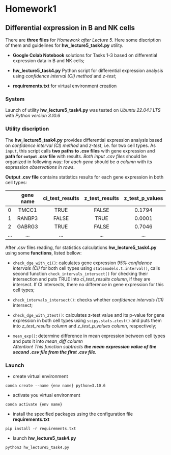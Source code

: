 # Homework1

## Differential expression in B and NK cells

There are **three files** for *Homework after Lecture 5*. Here some discription of them and guidelines for **hw_lecture5_task4.py** utility.

- **Google Colab Notebook** solutions for Tasks 1-3 based on differential expression data in B and NK cells;

- **hw_lecture5_task4.py** Python script for differential expression analysis using *confidence interval (CI) method* and *z-test*;

- **requirements.txt** for virtual environment creation

### System

Launch of utility **hw_lecture5_task4.py** was tested on *Ubuntu 22.04.1 LTS* with *Python version 3.10.6*

### Utility discription

The **hw_lecture5_task4.py** provides differential expression analysis based on *confidence interval (CI) method* and *z-test*, i.e. for two cell types. As `input`, this script calls **two paths to .csv files** with gene expression and **path for `output` .csv file** with results. *Both input .csv files* should be organized in following way: for *each gene* should be *a column* with its expression *observations in rows*.

**Output .csv file** contains statistics results for each gene expression in both cell types:

|       | gene name | ci_test_results | z_test_results | z_test_p_values | mean_diff |
| :---  |  :----:   |     :----:      |     :----:     |     :----:      |  :----:   |
| 0     | TMCC1     | TRUE            | FALSE          | 0.1794          | -3.45     |        
| 1     | RANBP3    | FALSE           | TRUE           | 0.0001          | -6.47     |
| 2     | GABRG3    | TRUE            | FALSE          | 0.7046          | 0.76      |
| ...   | ...       | ...             | ...            | ...             | ...       |

After .csv files reading, for statistics calculations **hw_lecture5_task4.py** using some **functions**, listed bellow:

- `check_dge_with_ci()`: calculates gene expression *95% confidence intervals (CI)* for both cell types using `statsmodels.t.interval()`, calls second function `check_intervals_intersect()` for checking their intersection and puts TRUE into *ci_test_results column*, if they are intersect. If CI intersects, there no difference in gene expression for this cell types;

- `check_intervals_intersect()`: checks whether *confidence intervals (CI)* intersect;

- `check_dge_with_ztest()`: calculates z-test value and its p-value for gene expression in both cell types using `scipy.stats.ztest()` and puts them into *z_test_results column* and *z_test_p_values column*, respectively;

- `mean_exp()`: determine difference in mean expression between cell types and puts it into *mean_diff column*\
*Attention! This function subtracts **the mean expression value of the second .csv file from the first .csv file.***

### Launch

- create virtual environment

`conda create --name {env name} python=3.10.6`

- activate you virtual environment

`conda activate {env name}`

- install the specified packages using the configuration file **requirements.txt**

`pip install -r requirements.txt`

- launch **hw_lecture5_task4.py**

`python3 hw_lecture5_task4.py`
